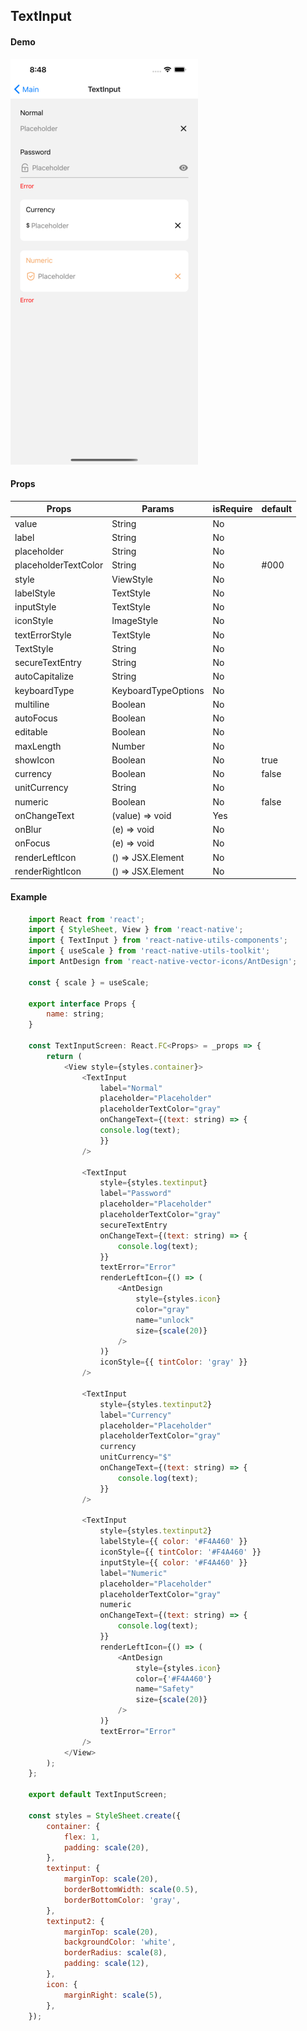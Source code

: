## TextInput
#### Demo
![](https://github.com/hoaphantn7604/file-upload/blob/master/document/component/textinput.png)

#### Props
| Props              | Params               | isRequire | default          |
| ------------------ | -------------------- | --------- | ---------------- |
| value              | String               | No        |                  |
| label              | String               | No        |                  |
| placeholder        | String               | No        |                  |
|placeholderTextColor| String               | No        | #000             |
| style              | ViewStyle            | No        |                  |
| labelStyle         | TextStyle            | No        |                  |
| inputStyle         | TextStyle            | No        |                  |
| iconStyle          | ImageStyle           | No        |                  |
| textErrorStyle     | TextStyle            | No        |                  |
| TextStyle          | String               | No        |                  |
| secureTextEntry    | String               | No        |                  |
| autoCapitalize     | String               | No        |                  |
| keyboardType       | KeyboardTypeOptions  | No        |                  |
| multiline          | Boolean              | No        |                  |
| autoFocus          | Boolean              | No        |                  |
| editable           | Boolean              | No        |                  |
| maxLength          | Number               | No        |                  |
| showIcon           | Boolean              | No        | true             |
| currency           | Boolean              | No        | false            |
| unitCurrency       | String               | No        |                  |
| numeric            | Boolean              | No        | false            |
| onChangeText       | (value) => void      | Yes       |                  |
| onBlur             | (e) => void          | No        |                  |
| onFocus            | (e) => void          | No        |                  |
| renderLeftIcon     | () => JSX.Element    | No        |                  |
| renderRightIcon     | () => JSX.Element   | No        |                  |

#### Example
```js
    import React from 'react';
    import { StyleSheet, View } from 'react-native';
    import { TextInput } from 'react-native-utils-components';
    import { useScale } from 'react-native-utils-toolkit';
    import AntDesign from 'react-native-vector-icons/AntDesign';

    const { scale } = useScale;

    export interface Props {
        name: string;
    }

    const TextInputScreen: React.FC<Props> = _props => {
        return (
            <View style={styles.container}>
                <TextInput
                    label="Normal"
                    placeholder="Placeholder"
                    placeholderTextColor="gray"
                    onChangeText={(text: string) => {
                    console.log(text);
                    }}
                />

                <TextInput
                    style={styles.textinput}
                    label="Password"
                    placeholder="Placeholder"
                    placeholderTextColor="gray"
                    secureTextEntry
                    onChangeText={(text: string) => {
                        console.log(text);
                    }}
                    textError="Error"
                    renderLeftIcon={() => (
                        <AntDesign
                            style={styles.icon}
                            color="gray"
                            name="unlock"
                            size={scale(20)}
                        />
                    )}
                    iconStyle={{ tintColor: 'gray' }}
                />

                <TextInput
                    style={styles.textinput2}
                    label="Currency"
                    placeholder="Placeholder"
                    placeholderTextColor="gray"
                    currency
                    unitCurrency="$"
                    onChangeText={(text: string) => {
                        console.log(text);
                    }}
                />

                <TextInput
                    style={styles.textinput2}
                    labelStyle={{ color: '#F4A460' }}
                    iconStyle={{ tintColor: '#F4A460' }}
                    inputStyle={{ color: '#F4A460' }}
                    label="Numeric"
                    placeholder="Placeholder"
                    placeholderTextColor="gray"
                    numeric
                    onChangeText={(text: string) => {
                        console.log(text);
                    }}
                    renderLeftIcon={() => (
                        <AntDesign
                            style={styles.icon}
                            color={'#F4A460'}
                            name="Safety"
                            size={scale(20)}
                        />
                    )}
                    textError="Error"
                />
            </View>
        );
    };

    export default TextInputScreen;

    const styles = StyleSheet.create({
        container: {
            flex: 1,
            padding: scale(20),
        },
        textinput: {
            marginTop: scale(20),
            borderBottomWidth: scale(0.5),
            borderBottomColor: 'gray',
        },
        textinput2: {
            marginTop: scale(20),
            backgroundColor: 'white',
            borderRadius: scale(8),
            padding: scale(12),
        },
        icon: {
            marginRight: scale(5),
        },
    });
```